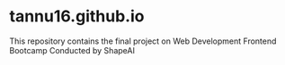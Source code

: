 # tannu16.github.io
This repository contains the final project on Web Development Frontend Bootcamp Conducted by ShapeAI
